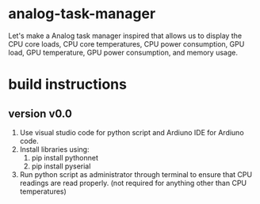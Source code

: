 # analog-task-manager
Let's make a Analog task manager inspired that allows us to display the CPU core loads, CPU core temperatures, CPU power consumption, GPU load, GPU temperature, GPU power consumption, and memory usage.

# build instructions
## version v0.0
1.  Use visual studio code for python script and Ardiuno IDE for Ardiuno code.
2.  Install libraries using:
    1.  pip install pythonnet
    2.  pip install pyserial
3.  Run python script as administrator through terminal to ensure that CPU readings are read properly. (not required for anything other than CPU temperatures)
